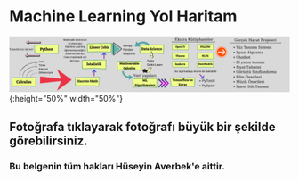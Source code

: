 # Machine Learning Yol Haritam

![alt text](https://github.com/hevirbek/ML_Roadmap/blob/main/roadmap.png?raw=true){:height="50%" width="50%"}
## Fotoğrafa tıklayarak fotoğrafı büyük bir şekilde görebilirsiniz.

### Bu belgenin tüm hakları Hüseyin Averbek'e aittir.
